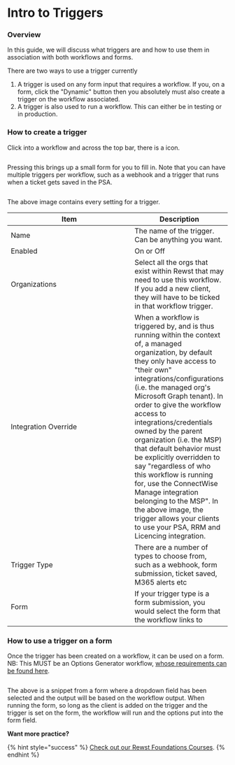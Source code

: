 # Intro to Triggers

### Overview

In this guide, we will discuss what triggers are and how to use them in association with both workflows and forms.

There are two ways to use a trigger currently

1. A trigger is used on any form input that requires a workflow. If you, on a form, click the "Dynamic" button then you absolutely must also create a trigger on the workflow associated.
2. A trigger is also used to run a workflow. This can either be in testing or in production.

### How to create a trigger

Click into a workflow and across the top bar, there is a icon.

<div align="left">

<figure><img src="../../.gitbook/assets/add-trigger.png" alt=""><figcaption></figcaption></figure>

</div>

Pressing this brings up a small form for you to fill in. Note that you can have multiple triggers per workflow, such as a webhook and a trigger that runs when a ticket gets saved in the PSA.

<figure><img src="../../.gitbook/assets/add-trigger-form.png" alt=""><figcaption></figcaption></figure>

The above image contains every setting for a trigger.

<table data-full-width="false"><thead><tr><th width="267">Item</th><th>Description</th></tr></thead><tbody><tr><td>Name</td><td>The name of the trigger. Can be anything you want.</td></tr><tr><td>Enabled</td><td>On or Off</td></tr><tr><td>Organizations</td><td>Select all the orgs that exist within Rewst that may need to use this workflow. If you add a new client, they will have to be ticked in that workflow trigger.</td></tr><tr><td>Integration Override</td><td>When a workflow is triggered by, and is thus running within the context of, a managed organization, by default they only have access to "their own" integrations/configurations (i.e. the managed org's Microsoft Graph tenant). In order to give the workflow access to integrations/credentials owned by the parent organization (i.e. the MSP) that default behavior must be explicitly overridden to say "regardless of who this workflow is running for, use the ConnectWise Manage integration belonging to the MSP". In the above image, the trigger allows your clients to use your PSA, RRM and Licencing integration.</td></tr><tr><td>Trigger Type</td><td>There are a number of types to choose from, such as a webhook, form submission, ticket saved, M365 alerts etc</td></tr><tr><td>Form</td><td>If your trigger type is a form submission, you would select the form that the workflow links to</td></tr></tbody></table>

### How to use a trigger on a form

Once the trigger has been created on a workflow, it can be used on a form. NB: This MUST be an Options Generator workflow, [whose requirements can be found here](../workflows/different-types-of-workflows.md).

<figure><img src="../../.gitbook/assets/form-trigger.png" alt=""><figcaption></figcaption></figure>

The above is a snippet from a form where a dropdown field has been selected and the output will be based on the workflow output. When running the form, so long as the client is added on the trigger and the trigger is set on the form, the workflow will run and the options put into the form field.

**Want more practice?**

{% hint style="success" %}
[Check out our Rewst Foundations Courses](../../cluck-university/rewst-foundations/).
{% endhint %}
